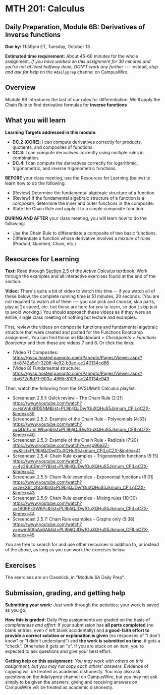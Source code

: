 # MTH 201: Calculus

## Daily Preparation, Module 6B: Derivatives of inverse functions

**Due by:** 11:59pm ET, Tuesday, October 13

**Estimated time requirement:** About 45-60 minutes for the whole assignment. *If you have worked on this assignment for 30 minutes and you're not at least halfway done, DON'T work any further* --- instead, *stop and ask for help* on the `#dailyprep` channel on CampusWire. 

## Overview 

Module 6B introduces the last of our rules for differentiation. We'll apply the Chain Rule to find derivative formulas for **inverse functions** 

## What you will learn 

**Learning Targets addressed in this module:** 

-   **DC.2**  **(CORE)**: I can compute derivatives correctly for products, quotients, and composites of functions.
-   **DC.3**: I can compute derivatives correctly using multiple rules in combination.
-   **DC.4**: I can compute the derivatives correctly for logarithmic, trigonometric, and inverse trigonometric functions.



**BEFORE** your class meeting, use the Resources for Learning (below) to learn how to do the following: 

+ (Review) Determine the fundamental algebraic structure of a function. 
+ (Review) If the fundamental algebraic structure of a function is a *composite*, determine the inner and outer functions in the composite. 
+ State the Chain Rule and apply it to a simple composite function. 

**DURING AND AFTER** your class meeting, you will learn how to do the following: 

+ Use the Chain Rule to differentiate a composite of two basic functions.
+ Differentiate a function whose derivative involves a mixture of rules (Product, Quotient, Chain, etc.)




## Resources for Learning

**Text:** Read through [Section 2.5](https://activecalculus.org/single/sec-2-5-chain.html) of the *Active Calculus* textbook.  Work through the examples and all interactive exercises found at the end of the section. 

**Video:** There's quite a bit of video to watch this time -- if you watch all of these below, the complete running time is 51 minutes, 20 seconds. (You are *not* required to watch all of them --- you can pick and choose, skip parts, play at 2x speed, etc. but these are here for you to learn, so don't skip just to avoid working.) You should approach these videos as if they were an entire, single class meeting of nothing but lecture and examples. 

First, review the videos on composite functions and fundamental algebraic structure that were created and posted for the Functions Bootcamp assignment. You can find those on Blackboard > *Checkpoints* > *Functions Bootcamp* and then these are videos 7 and 8. Or click the links: 

- (Video 7) Composites: https://gvsu.hosted.panopto.com/Panopto/Pages/Viewer.aspx?id=8742a5e1-3206-4e92-b3ac-ac240134cd86
- (Video 8) Fundamental structure: https://gvsu.hosted.panopto.com/Panopto/Pages/Viewer.aspx?id=672d8d71-903a-4965-8109-ac240134e943 

Then, watch the following from the GVSUMath Calculus playlist: 

- Screencast 2.5.1: Quick review - The Chain Rule (2:21) https://www.youtube.com/watch?v=HxVn6kRD5NM&list=PL9bIjQJDwfGuXQHuS5Jkmum_CFILoCZX-&index=39
- Screencast 2.5.2: Example of the Chain Rule - Polynomials (4:33) https://www.youtube.com/watch?v=QDc1UmLWhug&list=PL9bIjQJDwfGuXQHuS5Jkmum_CFILoCZX-&index=40
- Screencast 2.5.3: Example of the Chain Rule - Radicals (7:20) https://www.youtube.com/watch?v=ysp96e3Z-nw&list=PL9bIjQJDwfGuXQHuS5Jkmum_CFILoCZX-&index=41
- Screencast 2.5.4: Chain Rule examples - Trigonometric functions (5:15) https://www.youtube.com/watch?v=4y39u0DmrPY&list=PL9bIjQJDwfGuXQHuS5Jkmum_CFILoCZX-&index=42
- Screencast 2.5.5: Chain Rule examples - Exponential functions (6:01) https://www.youtube.com/watch?v=zexX6t_zbCg&list=PL9bIjQJDwfGuXQHuS5Jkmum_CFILoCZX-&index=43
- Screencast 2.5.6: Chain Rule examples - Mixing rules (10:30) https://www.youtube.com/watch?v=1B06Pk3W6Pc&list=PL9bIjQJDwfGuXQHuS5Jkmum_CFILoCZX-&index=44
- Screencast 2.5.7: Chain Rule examples - Graphs only (5:38) https://www.youtube.com/watch?v=pwm50foAx6A&list=PL9bIjQJDwfGuXQHuS5Jkmum_CFILoCZX-&index=45

You are free to search for and use other resources in addition to, or instead of the above, as long as you can work the exercises below.


## Exercises

The exercises are on Classkick, in "Module 6A Daily Prep". 

## Submission, grading, and getting help 

**Submitting your work:** Just work through the activities; your work is saved as you go. 

**How this is graded:** Daily Prep assignments are graded on the basis of *completeness and effort*: If your submission has **all parts completed** (no blank entries, even if left blank accidentally) and **a good-faith effort to provide a correct solution or explanation is given** (no responses of "I don't know" or "I didn't understand") and **the work is submitted on time**, it gets a "check". Otherwise it gets an "x". If you are stuck on an item, you're expected to ask questions and give your best effort.  

**Getting help on this assignment:** *You may work with others on this assignment, but you may not copy each others' answers.* Evidence of copying will be treated as academic dishonesty. You may also ask questions on the #dailyprep channel on CampusWire, but you may not ask simply to be given the answers; giving and receiving answers on CampusWire will be treated as academic dishonesty.
<!--stackedit_data:
eyJoaXN0b3J5IjpbOTQwMzk4NTM3XX0=
-->